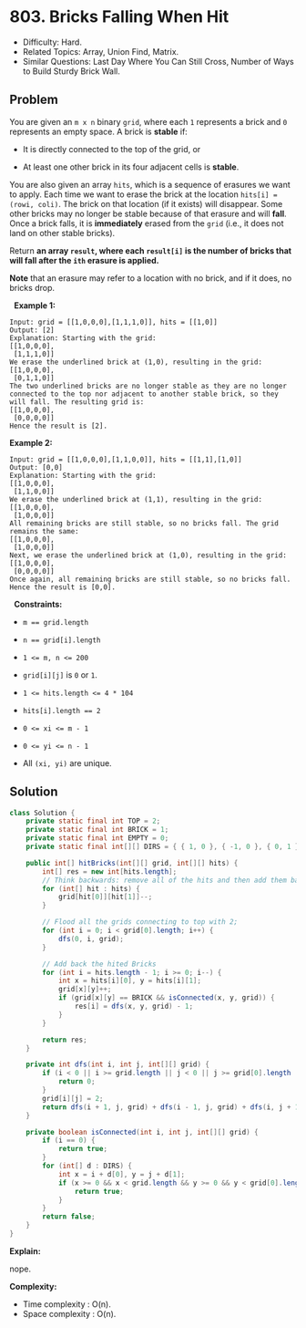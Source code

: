 # 803. Bricks Falling When Hit

- Difficulty: Hard.
- Related Topics: Array, Union Find, Matrix.
- Similar Questions: Last Day Where You Can Still Cross, Number of Ways to Build Sturdy Brick Wall.

## Problem

You are given an ```m x n``` binary ```grid```, where each ```1``` represents a brick and ```0``` represents an empty space. A brick is **stable** if:


	
- It is directly connected to the top of the grid, or
	
- At least one other brick in its four adjacent cells is **stable**.


You are also given an array ```hits```, which is a sequence of erasures we want to apply. Each time we want to erase the brick at the location ```hits[i] = (rowi, coli)```. The brick on that location (if it exists) will disappear. Some other bricks may no longer be stable because of that erasure and will **fall**. Once a brick falls, it is **immediately** erased from the ```grid``` (i.e., it does not land on other stable bricks).

Return **an array **```result```**, where each **```result[i]```** is the number of bricks that will **fall** after the **```ith```** erasure is applied.**

**Note** that an erasure may refer to a location with no brick, and if it does, no bricks drop.

 
**Example 1:**

```
Input: grid = [[1,0,0,0],[1,1,1,0]], hits = [[1,0]]
Output: [2]
Explanation: Starting with the grid:
[[1,0,0,0],
 [1,1,1,0]]
We erase the underlined brick at (1,0), resulting in the grid:
[[1,0,0,0],
 [0,1,1,0]]
The two underlined bricks are no longer stable as they are no longer connected to the top nor adjacent to another stable brick, so they will fall. The resulting grid is:
[[1,0,0,0],
 [0,0,0,0]]
Hence the result is [2].
```

**Example 2:**

```
Input: grid = [[1,0,0,0],[1,1,0,0]], hits = [[1,1],[1,0]]
Output: [0,0]
Explanation: Starting with the grid:
[[1,0,0,0],
 [1,1,0,0]]
We erase the underlined brick at (1,1), resulting in the grid:
[[1,0,0,0],
 [1,0,0,0]]
All remaining bricks are still stable, so no bricks fall. The grid remains the same:
[[1,0,0,0],
 [1,0,0,0]]
Next, we erase the underlined brick at (1,0), resulting in the grid:
[[1,0,0,0],
 [0,0,0,0]]
Once again, all remaining bricks are still stable, so no bricks fall.
Hence the result is [0,0].
```

 
**Constraints:**


	
- ```m == grid.length```
	
- ```n == grid[i].length```
	
- ```1 <= m, n <= 200```
	
- ```grid[i][j]``` is ```0``` or ```1```.
	
- ```1 <= hits.length <= 4 * 104```
	
- ```hits[i].length == 2```
	
- ```0 <= xi <= m - 1```
	
- ```0 <= yi <= n - 1```
	
- All ```(xi, yi)``` are unique.



## Solution

```java
class Solution {
	private static final int TOP = 2;
	private static final int BRICK = 1;
	private static final int EMPTY = 0;
	private static final int[][] DIRS = { { 1, 0 }, { -1, 0 }, { 0, 1 }, { 0, -1 } };

	public int[] hitBricks(int[][] grid, int[][] hits) {
		int[] res = new int[hits.length];
		// Think backwards: remove all of the hits and then add them back;
		for (int[] hit : hits) {
			grid[hit[0]][hit[1]]--;
		}

		// Flood all the grids connecting to top with 2;
		for (int i = 0; i < grid[0].length; i++) {
			dfs(0, i, grid);
		}

		// Add back the hited Bricks
		for (int i = hits.length - 1; i >= 0; i--) {
			int x = hits[i][0], y = hits[i][1];
			grid[x][y]++;
			if (grid[x][y] == BRICK && isConnected(x, y, grid)) {
				res[i] = dfs(x, y, grid) - 1;
			}
		}

		return res;
	}

	private int dfs(int i, int j, int[][] grid) {
		if (i < 0 || i >= grid.length || j < 0 || j >= grid[0].length || grid[i][j] != BRICK) {
			return 0;
		}
		grid[i][j] = 2;
		return dfs(i + 1, j, grid) + dfs(i - 1, j, grid) + dfs(i, j + 1, grid) + dfs(i, j - 1, grid) + 1;
	}

	private boolean isConnected(int i, int j, int[][] grid) {
		if (i == 0) {
			return true;
		}
		for (int[] d : DIRS) {
			int x = i + d[0], y = j + d[1];
			if (x >= 0 && x < grid.length && y >= 0 && y < grid[0].length && grid[x][y] == TOP) {
				return true;
			}
		}
		return false;
	}
}
```

**Explain:**

nope.

**Complexity:**

* Time complexity : O(n).
* Space complexity : O(n).
